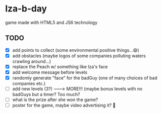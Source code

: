 # Iza-b-day
game made with HTML5 and JS6 technology

## TODO

- [x] add points to collect (some environmental positive things...😄)
- [x] add obstacles (maybe logos of some companies polluting waters crawling around...)
- [x] replace the Peach w/ something like Iza's face
- [x] add welcome message before levels
- [x] randomly generate "face" for the badGuy (one of many choices of bad companies etc.)
- [ ] add new levels (3?) ---> MORE!!! (maybe bonus levels with no badGuys but a timer? Too much?
- [ ] what is the prize after she won the game?
- [ ] poster for the game, maybe video advertising it? 💩
